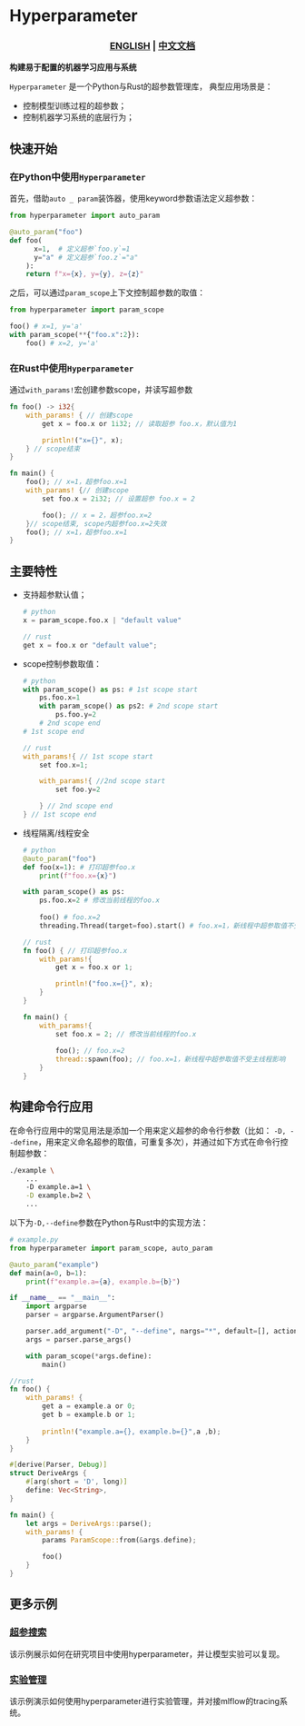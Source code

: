 Hyperparameter
===============

<h3 align="center">
  <p style="text-align: center;">
  <a href="README.md" target="_blank">ENGLISH</a> | <a href="README.zh.md">中文文档</a>
  </p>
</h3>

<p align="center">

**构建易于配置的机器学习应用与系统**

</p>

`Hyperparameter` 是一个Python与Rust的超参数管理库，
典型应用场景是：
- 控制模型训练过程的超参数；
- 控制机器学习系统的底层行为；

快速开始
-------

### 在Python中使用`Hyperparameter`

首先，借助`auto _ param`装饰器，使用keyword参数语法定义超参数：

```python
from hyperparameter import auto_param

@auto_param("foo")
def foo(
      x=1,  # 定义超参`foo.y`=1 
      y="a" # 定义超参`foo.z`="a"
    ): 
    return f"x={x}, y={y}, z={z}"
```

之后，可以通过`param_scope`上下文控制超参数的取值：

```python
from hyperparameter import param_scope

foo() # x=1, y='a'
with param_scope(**{"foo.x":2}):
    foo() # x=2, y='a'
```

### 在Rust中使用`Hyperparameter`

通过`with_params!`宏创建参数scope，并读写超参数

```rust
fn foo() -> i32{
    with_params! { // 创建scope
        get x = foo.x or 1i32; // 读取超参 foo.x，默认值为1

        println!("x={}", x);
    } // scope结束
}

fn main() {
    foo(); // x=1，超参foo.x=1
    with_params! {// 创建scope
        set foo.x = 2i32; // 设置超参 foo.x = 2

        foo(); // x = 2，超参foo.x=2
    }// scope结束, scope内超参foo.x=2失效
    foo(); // x=1，超参foo.x=1
}
```

主要特性
-------

- 支持超参默认值；

    ```python
    # python
    x = param_scope.foo.x | "default value"
    ```
    ```rust
    // rust
    get x = foo.x or "default value";
    ```

- scope控制参数取值：
    ```python
    # python
    with param_scope() as ps: # 1st scope start
        ps.foo.x=1
        with param_scope() as ps2: # 2nd scope start
            ps.foo.y=2
        # 2nd scope end
    # 1st scope end
    ```
    ```rust
    // rust
    with_params!{ // 1st scope start
        set foo.x=1;

        with_params!{ //2nd scope start
            set foo.y=2

        } // 2nd scope end
    } // 1st scope end
    ```

- 线程隔离/线程安全

    ```python
    # python
    @auto_param("foo")
    def foo(x=1): # 打印超参foo.x
        print(f"foo.x={x}")
    
    with param_scope() as ps:
        ps.foo.x=2 # 修改当前线程的foo.x
        
        foo() # foo.x=2
        threading.Thread(target=foo).start() # foo.x=1，新线程中超参取值不受主线程影响
    ```
    ```rust
    // rust
    fn foo() { // 打印超参foo.x
        with_params!{
            get x = foo.x or 1;

            println!("foo.x={}", x);
        }
    }

    fn main() {
        with_params!{
            set foo.x = 2; // 修改当前线程的foo.x
            
            foo(); // foo.x=2
            thread::spawn(foo); // foo.x=1，新线程中超参取值不受主线程影响
        }
    }
    ```

构建命令行应用
------------

在命令行应用中的常见用法是添加一个用来定义超参的命令行参数（比如：
`-D, --define`，用来定义命名超参的取值，可重复多次），并通过如下方式在命令行控制超参数：
```bash
./example \
    ... 
    -D example.a=1 \
    -D example.b=2 \
    ...
```

以下为`-D,--define`参数在Python与Rust中的实现方法：

```python
# example.py
from hyperparameter import param_scope, auto_param

@auto_param("example")
def main(a=0, b=1):
    print(f"example.a={a}, example.b={b}")

if __name__ == "__main__":
    import argparse
    parser = argparse.ArgumentParser()

    parser.add_argument("-D", "--define", nargs="*", default=[], action="extend")
    args = parser.parse_args()

    with param_scope(*args.define):
        main()
```

```rust
//rust
fn foo() {
    with_params! {
        get a = example.a or 0;
        get b = example.b or 1;
        
        println!("example.a={}, example.b={}",a ,b);
    }
}

#[derive(Parser, Debug)]
struct DeriveArgs {
    #[arg(short = 'D', long)]
    define: Vec<String>,
}

fn main() {
    let args = DeriveArgs::parse();
    with_params! {
        params ParamScope::from(&args.define);

        foo()
    }
}

```

更多示例
--------

### [超参搜索](examples/sparse_lr/README.md)

该示例展示如何在研究项目中使用hyperparameter，并让模型实验可以复现。
### [实验管理](examples/mnist/README.md)

该示例演示如何使用hyperparameter进行实验管理，并对接mlflow的tracing系统。
